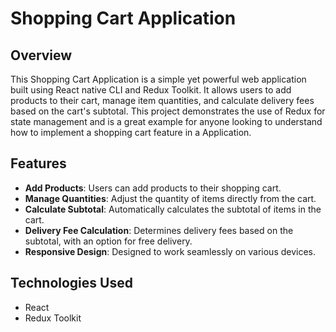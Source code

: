 # Shopping Cart Application

## Overview

This Shopping Cart Application is a simple yet powerful web application built using React native CLI and Redux Toolkit. It allows users to add products to their cart, manage item quantities, and calculate delivery fees based on the cart's subtotal. This project demonstrates the use of Redux for state management and is a great example for anyone looking to understand how to implement a shopping cart feature in a Application.

## Features

- **Add Products**: Users can add products to their shopping cart.
- **Manage Quantities**: Adjust the quantity of items directly from the cart.
- **Calculate Subtotal**: Automatically calculates the subtotal of items in the cart.
- **Delivery Fee Calculation**: Determines delivery fees based on the subtotal, with an option for free delivery.
- **Responsive Design**: Designed to work seamlessly on various devices.

## Technologies Used

- React
- Redux Toolkit


